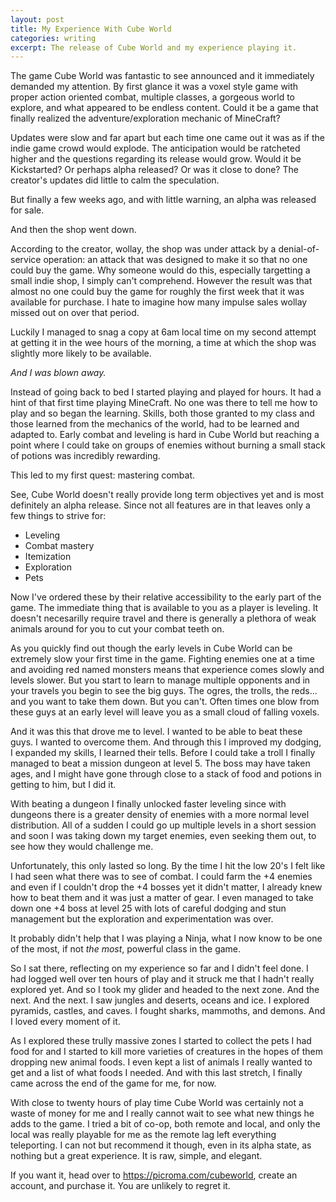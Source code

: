 ```yaml
---
layout: post
title: My Experience With Cube World
categories: writing
excerpt: The release of Cube World and my experience playing it.
---
```


The game Cube World was fantastic to see announced and it immediately demanded my attention. By first glance it was a voxel style game with proper action oriented combat, multiple classes, a gorgeous world to explore, and what appeared to be endless content. Could it be a game that finally realized the adventure/exploration mechanic of MineCraft?

Updates were slow and far apart but each time one came out it was as if the indie game crowd would explode. The anticipation would be ratcheted higher and the questions regarding its release would grow. Would it be Kickstarted? Or perhaps alpha released? Or was it close to done? The creator's updates did little to calm the speculation.

But finally a few weeks ago, and with little warning, an alpha was released for sale. 

And then the shop went down.

According to the creator, wollay, the shop was under attack by a denial-of-service operation: an attack that was designed to make it so that no one could buy the game. Why someone would do this, especially targetting a small indie shop, I simply can't comprehend. However the result was that almost no one could buy the game for roughly the first week that it was available for purchase. I hate to imagine how many impulse sales wollay missed out on over that period.

Luckily I managed to snag a copy at 6am local time on my second attempt at getting it in the wee hours of the morning, a time at which the shop was slightly more likely to be available. 

*And I was blown away.*

Instead of going back to bed I started playing and played for hours. It had a hint of that first time playing MineCraft. No one was there to tell me how to play and so began the learning. Skills, both those granted to my class and those learned from the mechanics of the world, had to be learned and adapted to. Early combat and leveling is hard in Cube World but reaching a point where I could take on groups of enemies without burning a small stack of potions was incredibly rewarding.

This led to my first quest: mastering combat. 

See, Cube World doesn't really provide long term objectives yet and is most definitely an alpha release. Since not all features are in that leaves only a few things to strive for:

* Leveling
* Combat mastery
* Itemization
* Exploration
* Pets

Now I've ordered these by their relative accessibility to the early part of the game. The immediate thing that is available to you as a player is leveling. It doesn't necesarilly require travel and there is generally a plethora of weak animals around for you to cut your combat teeth on. 

As you quickly find out though the early levels in Cube World can be extremely slow your first time in the game. Fighting enemies one at a time and avoiding red named monsters means that experience comes slowly and levels slower. But you start to learn to manage multiple opponents and in your travels you begin to see the big guys. The ogres, the trolls, the reds... and you want to take them down. But you can't. Often times one blow from these guys at an early level will leave you as a small cloud of falling voxels.

And it was this that drove me to level. I wanted to be able to beat these guys. I wanted to overcome them. And through this I improved my dodging, I expanded my skills, I learned their tells. Before I could take a troll I finally managed to beat a mission dungeon at level 5. The boss may have taken ages, and I might have gone through close to a stack of food and potions in getting to him, but I did it. 

With beating a dungeon I finally unlocked faster leveling since with dungeons there is a greater density of enemies with a more normal level distribution. All of a sudden I could go up multiple levels in a short session and soon I was taking down my target enemies, even seeking them out, to see how they would challenge me. 

Unfortunately, this only lasted so long. By the time I hit the low 20's I felt like I had seen what there was to see of combat. I could farm the +4 enemies and even if I couldn't drop the +4 bosses yet it didn't matter, I already knew how to beat them and it was just a matter of gear. I even managed to take down one +4 boss at level 25 with lots of careful dodging and stun management but the exploration and experimentation was over.

It probably didn't help that I was playing a Ninja, what I now know to be one of the most, if not *the most*, powerful class in the game. 

So I sat there, reflecting on my experience so far and I didn't feel done. I had logged well over ten hours of play and it struck me that I hadn't really explored yet. And so I took my glider and headed to the next zone. And the next. And the next. I saw jungles and deserts, oceans and ice. I explored pyramids, castles, and caves. I fought sharks, mammoths, and demons. And I loved every moment of it. 

As I explored these trully massive zones I started to collect the pets I had food for and I started to kill more varieties of creatures in the hopes of them dropping new animal foods. I even kept a list of animals I really wanted to get and a list of what foods I needed. And with this last stretch, I finally came across the end of the game for me, for now. 

With close to twenty hours of play time Cube World was certainly not a waste of money for me and I really cannot wait to see what new things he adds to the game. I tried a bit of co-op, both remote and local, and only the local was really playable for me as the remote lag left everything teleporting. I can not but recommend it though, even in its alpha state, as nothing but a great experience. It is raw, simple, and elegant.

If you want it, head over to <https://picroma.com/cubeworld>, create an account, and purchase it. You are unlikely to regret it.